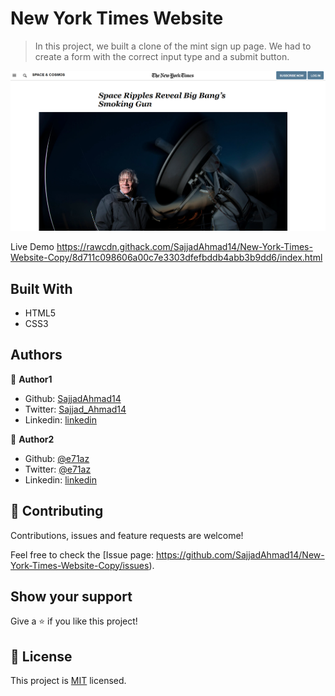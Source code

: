 # New York Times Website

> In this project, we built a clone of the mint sign up page. We had to create a form with the correct input type and a submit button.

![screenshot](./images/nytimes.png)

Live Demo
https://rawcdn.githack.com/SajjadAhmad14/New-York-Times-Website-Copy/8d711c098606a00c7e3303dfefbddb4abb3b9dd6/index.html

## Built With

- HTML5
- CSS3

## Authors

👤 **Author1**

- Github: [SajjadAhmad14](https://github.com/SajjadAhmad14)
- Twitter: [Sajjad_Ahmad14](https://twitter.com/Sajjad_Ahmad14)
- Linkedin: [linkedin](https://www.linkedin.com/in/sajjad-ahmad-86102117a/)

👤 **Author2**

- Github: [@e71az](https://github.com/e71az)
- Twitter: [@e71az](https://twitter.com/e71az)
- Linkedin: [linkedin](https://www.linkedin.com/in/elias-casta%C3%B1eda-17a771115/)

## 🤝 Contributing

Contributions, issues and feature requests are welcome!

Feel free to check the [Issue page: https://github.com/SajjadAhmad14/New-York-Times-Website-Copy/issues).

## Show your support

Give a ⭐️ if you like this project!

## 📝 License

This project is [MIT](lic.url) licensed.
